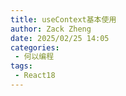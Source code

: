 ```yaml
---
title: useContext基本使用
author: Zack Zheng
date: 2025/02/25 14:05
categories:
 - 何以编程
tags:
 - React18
---
```


<Suspense>
  <my-codes repo="o-bricks" path="demoCodes/react-study/react-demo/src/useContextDemo.jsx" lang="js" />
</Suspense>
